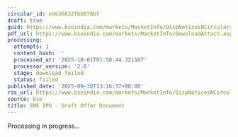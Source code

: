 ```yaml
---
circular_id: ede36832fbb078bf
draft: true
guid: https://www.bseindia.com/markets/MarketInfo/DispNoticesNCirculars.aspx?Noticeid={5685A9A2-89B1-4676-ACAD-4D762B3A647B}&noticeno=20250930-59&dt=09/30/2025&icount=59&totcount=114&flag=0
pdf_url: https://www.bseindia.com/markets/MarketInfo/DownloadAttach.aspx?id=20250930-59&attachedId=
processing:
  attempts: 1
  content_hash: ''
  processed_at: '2025-10-01T01:58:44.321167'
  processor_version: '2.0'
  stage: download_failed
  status: failed
published_date: '2025-09-30T13:16:37+00:00'
rss_url: https://www.bseindia.com/markets/MarketInfo/DispNoticesNCirculars.aspx?Noticeid={5685A9A2-89B1-4676-ACAD-4D762B3A647B}&noticeno=20250930-59&dt=09/30/2025&icount=59&totcount=114&flag=0
source: bse
title: SME IPO - Draft Offer Document
---
```


Processing in progress...
